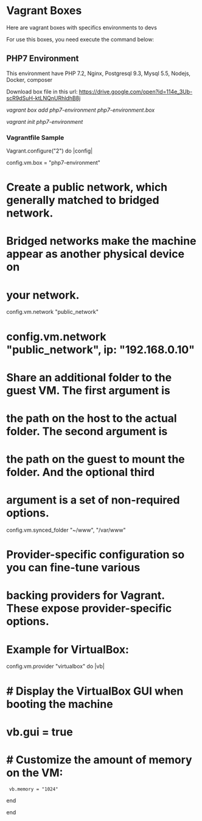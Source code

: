 # Vagrant Boxes
Here are vagrant boxes with specifics environments to devs

For use this boxes, you need execute the command below:


## PHP7 Environment
This environment have PHP 7.2, Nginx, Postgresql 9.3, Mysql 5.5, Nodejs, Docker, composer

Download box file in this url: https://drive.google.com/open?id=114e_3Ub-scR9dSuH-ktLNQnURhldhB8j

_vagrant box add php7-environment php7-environment.box_

_vagrant init php7-environment_


### Vagrantfile Sample

Vagrant.configure("2") do |config|
  
  config.vm.box = "php7-environment"

  # Create a public network, which generally matched to bridged network.
  # Bridged networks make the machine appear as another physical device on
  # your network.
  config.vm.network "public_network"
  # config.vm.network "public_network", ip: "192.168.0.10"

  # Share an additional folder to the guest VM. The first argument is
  # the path on the host to the actual folder. The second argument is
  # the path on the guest to mount the folder. And the optional third
  # argument is a set of non-required options.
  config.vm.synced_folder "~/www", "/var/www"

  # Provider-specific configuration so you can fine-tune various
  # backing providers for Vagrant. These expose provider-specific options.
  # Example for VirtualBox:
  
  config.vm.provider "virtualbox" do |vb|
  #   # Display the VirtualBox GUI when booting the machine
  #   vb.gui = true
  #
  #   # Customize the amount of memory on the VM:
     vb.memory = "1024"
  end
  
end